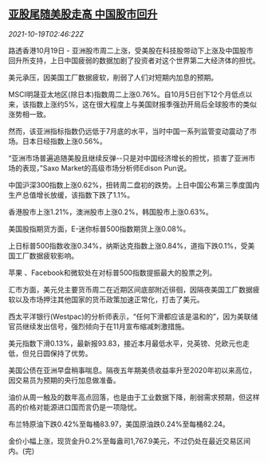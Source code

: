 <!--1634612462000-->
[亚股尾随美股走高 中国股市回升](https://cn.reuters.com/article/asia-financial-markets-1019-tues-idCNKBS2H906R)
------

<div><i>2021-10-19T02:46:22Z</i></div><p>路透香港10月19日 - 亚洲股市周二上涨，受美股在科技股带动下上涨及中国股市回升所支持，上日中国疲弱的数据加剧了投资者对这个世界第二大经济体的担忧。</p><p>美元承压，因美国工厂数据疲软，削弱了人们对短期内加息的预期。</p><p>MSCI明晟亚太地区(除日本)指数周二上涨0.76%。自10月5日创下12个月低点以来，该指数上涨约5%，这在很大程度上与美国财报季强劲开局后全球股市的类似涨势相一致。</p><p>然而，该亚洲指标指数仍远低于7月底的水平，当时中国一系列监管变动震动了市场。日本日经指数上涨0.56%。</p><p>“亚洲市场普遍追随美股且继续反弹--只是对中国经济增长的担忧，损害了亚洲市场的表现，”Saxo Market的高级市场分析师Edison Pun说。</p><p>中国沪深300指数上涨0.62%，扭转周二盘初的跌势。上日中国公布第三季度国内生产总值增长放缓，该指数下跌了1.1%。</p><p>香港股市上涨1.21%，澳洲股市上涨0.2%，韩国股市上涨0.63%。</p><p>美国股指期货方面，E-迷你标普500指数期货上涨0.08%。</p><p>上日标普500指数收涨0.34%，纳斯达克指数上涨0.84%，道指下跌0.1%，受美国工厂数据疲软影响。</p><p>苹果 、Facebook和微软处在对标普500指数提振最大的股票之列。</p><p>汇市方面，美元兑主要货币周二在近期区间底部附近徘徊，因隔夜美国工厂数据疲软以及市场押注其他国家的货币政策加速正常化，打击了美元。</p><p>西太平洋银行(Westpac)的分析师表示，“任何下滑都应该是温和的”，因为美联储官员继续发出信号，强烈倾向于在11月宣布缩减刺激措施。</p><p>美元指数下滑0.13%，最新报93.83，接近本月最低水平，兑英镑、兑欧元也走低，但兑日圆保持了优势。</p><p>美国公债在亚洲早盘稍事喘息。隔夜五年期美债收益率升至2020年初以来高位，因交易员为预期的央行加息做准备。</p><p>油价从周一触及的数年高点回落，也是由于工业数据下降，削弱需求预期，但这样高的价格对能源进口国而言仍是一项隐忧。</p><p>布兰特原油下跌0.42%至每桶83.97，美国原油跌0.24%至每桶82.24。</p><p>金价小幅上涨，现货金升0.2%至每盎司1,767.9美元，不过仍处在最近交易区间内。(完)</p>
